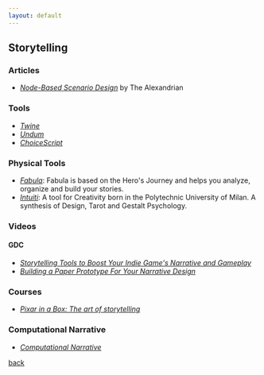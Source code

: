 ```yaml
---
layout: default
---
```


## Storytelling

### Articles

* _[Node-Based Scenario Design](http://thealexandrian.net/wordpress/7949/roleplaying-games/node-based-scenario-design-part-1-the-plotted-approach)_ by The Alexandrian

### Tools

* _[Twine](http://twinery.org/)_
* _[Undum](https://github.com/idmillington/undum)_
* _[ChoiceScript](https://www.choiceofgames.com/make-your-own-games/choicescript-intro/)_

### Physical Tools

* _[Fabula](https://fabuladeck.com/)_: Fabula is based on the Hero's Journey and helps you analyze, organize and build your stories.
* _[Intuiti](https://intuiti.it)_: A tool for Creativity born in the Polytechnic University of Milan. A synthesis of Design, Tarot and Gestalt Psychology.

### Videos

#### GDC

* _[Storytelling Tools to Boost Your Indie Game's Narrative and Gameplay](https://www.youtube.com/watch?v=8fXE-E1hjKk)_
* _[Building a Paper Prototype For Your Narrative Design](https://www.youtube.com/watch?v=taxcb_5lEI8)_

### Courses

* _[Pixar in a Box: The art of storytelling](https://www.khanacademy.org/partner-content/pixar/storytelling)_

### Computational Narrative

* _[Computational Narrative](https://dl.acm.org/doi/10.1145/3084873.3084931)_

[back](../)
